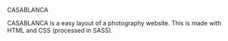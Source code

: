 CASABLANCA

CASABLANCA is a easy layout of a photography website. This is made with HTML and CSS (processed in SASS).
